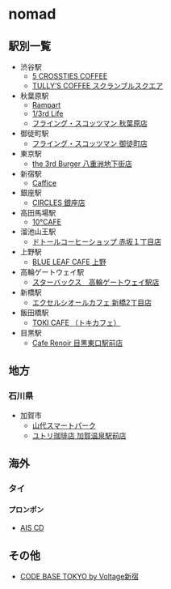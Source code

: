 # nomad


## 駅別一覧
- 渋谷駅
  - [5 CROSSTIES COFFEE](https://www.gransta.jp/mall/gransta_tokyo/5crosstiescoffee/)
  - [TULLY’S COFFEE スクランブルスクエア](https://www.shibuya-scramble-square.com/shops_restaurants/shop_93.html)
- 秋葉原駅
  - [Rampart](https://rampart-akiba.jp/)
  - [1/3rd Life](https://www.1-3rdlife.com/)
  - [フライング・スコッツマン 秋葉原店](https://fscotsman.jp/akihabara)
- 御徒町駅
  - [フライング・スコッツマン 御徒町店](https://fscotsman.jp/okachimachi)
- 東京駅
  - [the 3rd Burger 八重洲地下街店](https://www.the3rdburger.com/23ku/the-3rd-burger-%E5%85%AB%E9%87%8D%E6%B4%B2%E5%9C%B0%E4%B8%8B%E8%A1%97%E5%BA%97)
- 新宿駅
  - [Caffice](http://caffice.jp/)
- 銀座駅
  - [CIRCLES 銀座店](https://store.starbucks.co.jp/detail-1879/)
- 高田馬場駅
  - [10°CAFE](https://judecafe.com/)
- 溜池山王駅
  - [ドトールコーヒーショップ 赤坂１丁目店](https://shop.doutor.co.jp/map/1011275)
- 上野駅
  - [BLUE LEAF CAFE 上野](https://blueleafcafe.jp/detail-ueno.html)
- 高輪ゲートウェイ駅
  - [スターバックス　高輪ゲートウェイ駅店](https://store.starbucks.co.jp/detail-1861/)
- 新橋駅
  - [エクセルシオールカフェ 新橋2丁目店](https://shop.doutor.co.jp/map/5000191)
- 飯田橋駅
  - [TOKI CAFE （トキカフェ）](https://times-cafe.favy.jp/maps)
- 目黒駅
  - [Cafe Renoir 目黒東口駅前店](https://www.ginza-renoir.co.jp/shopsearch/shops/view/13)

## 地方
### 石川県
- 加賀市
  - [山代スマートパーク](https://ysp-yamashiro.com/access.html)
  - [ユトリ珈琲店 加賀温泉駅前店 ](https://tabelog.com/ishikawa/A1702/A170201/17011793/dtlmap/)

## 海外
### タイ
#### プロンポン
- [AIS CD](https://aisdc.ais.co.th/home/)

## その他
- [CODE BASE TOKYO by Voltage新宿](https://twitter.com/CODEBASE_TOKYO)
